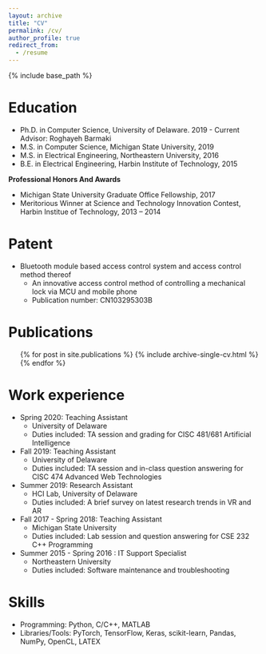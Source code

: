 ```yaml
---
layout: archive
title: "CV"
permalink: /cv/
author_profile: true
redirect_from:
  - /resume
---
```


{% include base_path %}

Education
======
* Ph.D. in Computer Science, University of Delaware. 2019 - Current <br/>
  Advisor: Roghayeh Barmaki
* M.S. in Computer Science, Michigan State University, 2019
* M.S. in Electrical Engineering, Northeastern University, 2016
* B.E. in Electrical Engineering, Harbin Institute of Technology, 2015

**Professional Honors And Awards**
* Michigan State University Graduate Office Fellowship, 2017
* Meritorious Winner at Science and Technology Innovation Contest, Harbin Institue of Technology, 2013 – 2014

**Patent**
======
* Bluetooth module based access control system and access control method thereof
  * An innovative access control method of controlling a mechanical lock via MCU and mobile phone 
  * Publication number: CN103295303B 

Publications
======
  <ul>{% for post in site.publications %}
    {% include archive-single-cv.html %}
  {% endfor %}</ul>

Work experience
======
* Spring 2020: Teaching Assistant
  * University of Delaware
  * Duties included: TA session and grading for CISC 481/681 Artificial Intelligence
* Fall 2019: Teaching Assistant
  * University of Delaware
  * Duties included: TA session and in-class question answering for CISC 474 Advanced Web Technologies
* Summer 2019: Research Assistant
  * HCI Lab, University of Delaware
  * Duties included: A brief survey on latest research trends in VR and AR
* Fall 2017 - Spring 2018: Teaching Assistant
  * Michigan State University
  * Duties included: Lab session and question answering for CSE 232 C++ Programming
* Summer 2015 - Spring 2016 : IT Support Specialist
  * Northeastern University
  * Duties included: Software maintenance and troubleshooting
  
Skills
======
* Programming: Python, C/C++, MATLAB
* Libraries/Tools: PyTorch, TensorFlow, Keras, scikit-learn, Pandas, NumPy, OpenCL, LATEX


<!--  
Talks
======
  <ul>{% for post in site.talks %}
    {% include archive-single-talk-cv.html %}
  {% endfor %}</ul>

Teaching
======
  <ul>{% for post in site.teaching %}
    {% include archive-single-cv.html %}
  {% endfor %}</ul>

Service and leadership
======
* Currently signed in to 43 different slack teams
-->
